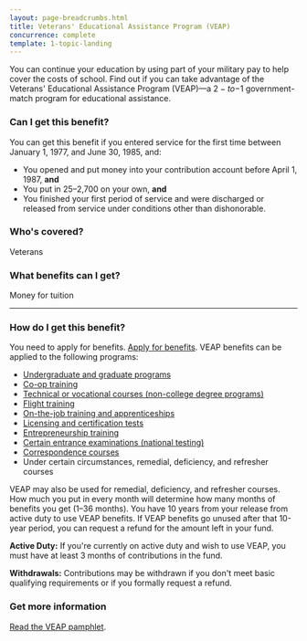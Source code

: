 ```yaml
---
layout: page-breadcrumbs.html
title: Veterans' Educational Assistance Program (VEAP)
concurrence: complete
template: 1-topic-landing
---
```


You can continue your education by using part of your military pay to help cover the costs of school. Find out if you can take advantage of the Veterans' Educational Assistance Program (VEAP)—a $2-to-$1 government-match program for educational assistance.

<div class="call-out" markdown="1">

### Can I get this benefit?
You can get this benefit if you entered service for the first time between January 1, 1977, and June 30, 1985, and:
  - You opened and put money into your contribution account before April 1, 1987, **and**
  - You put in $25–$2,700 on your own, **and**
  - You finished your first period of service and were discharged or released from service under conditions other than dishonorable.

### Who's covered?
Veterans
</div>

### What benefits can I get?
Money for tuition

------

### How do I get this benefit?

You need to apply for benefits. [Apply for benefits](/education/apply-for-education-benefits/). VEAP benefits can be applied to the following programs:

- [Undergraduate and graduate programs](/education/gi-bill/higher-learning/)
- [Co-op training](/education/work-learn/co-op-training/)
- [Technical or vocational courses (non-college degree programs)](/education/work-learn/non-college-degree-program/)
- [Flight training](/education/advanced-training-and-certifications/flight-training/)
- [On-the-job training and apprenticeships](/education/work-learn/job-and-apprenticeship/)
- [Licensing and certification tests](/education/advanced-training-and-certifications/licensing-certification/)
- [Entrepreneurship training](/education/advanced-training-and-certifications/entrepreneurship-training/)
- [Certain entrance examinations (national testing)](/education/advanced-training-and-certifications/national-testing-program/)
- [Correspondence courses](/education/work-learn/non-traditional/correspondence-training/)
- Under certain circumstances, remedial, deficiency, and refresher courses

VEAP may also be used for remedial, deficiency, and refresher courses. How much you put in every month will determine how many months of benefits you get (1–36 months). You have 10 years from your release from active duty to use VEAP benefits. If VEAP benefits go unused after that 10-year period, you can request a refund for the amount left in your fund.

**Active Duty:**
If you're currently on active duty and wish to use VEAP, you must have at least 3 months of contributions in the fund.

**Withdrawals:**
Contributions may be withdrawn if you don't meet basic qualifying requirements or if you formally request a refund.


### Get more information
[Read the VEAP pamphlet](http://www.benefits.va.gov/gibill/docs/pamphlets/ch32_pamphlet.pdf).

